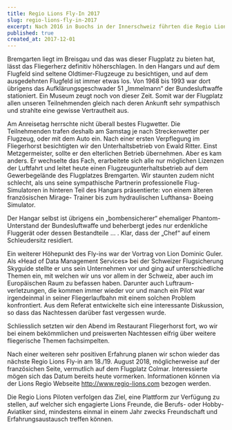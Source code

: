 ```yaml
---
title: Regio Lions Fly-In 2017
slug: regio-lions-fly-in-2017
excerpt: Nach 2016 in Buochs in der Innerschweiz führten die Regio Lions am 19./20. August dieses Jahres ihr zweites Aviatik-Wochenende auf dem Flugplatz Bremgarten im Breisgau durch. Organisiert wurde der Anlass durch Lion Peter Völker aus Kandern zusammen mit Lion PDG Ingo Büren aus Konstanz. Dank diesen Beiden erlebten wir auch dieses Mal wieder ein erfolgreiches Fly-in!
published: true
created_at: 2017-12-01
---
```


Bremgarten liegt im Breisgau und das was dieser Flugplatz zu bieten hat, lässt das Fliegerherz definitiv höherschlagen. In den Hangars und auf dem Flugfeld sind seltene Oldtimer-Flugzeuge zu besichtigen, und auf dem ausgedehnten Flugfeld ist immer etwas los. Von 1968 bis 1993 war dort übrigens das Aufklärungsgeschwader 51 „Immelmann“ der Bundesluftwaffe stationiert. Ein Museum zeugt noch von dieser Zeit. Somit war der Flugplatz allen unseren Teilnehmenden gleich nach deren Ankunft sehr sympathisch und strahlte eine gewisse Vertrautheit aus.

Am Anreisetag herrschte nicht überall bestes Flugwetter. Die Teilnehmenden trafen deshalb am Samstag je nach Streckenwetter per Flugzeug, oder mit dem Auto ein. Nach einer ersten Verpflegung im Fliegerhorst besichtigten wir den Unterhaltsbetrieb von Ewald Ritter. Einst Metzgermeister, sollte er den elterlichen Betrieb übernehmen. Aber es kam anders. Er wechselte das Fach, erarbeitete sich alle nur möglichen Lizenzen der Luftfahrt und leitet heute einen Flugzeugunterhaltsbetrieb auf dem Gewerbegelände des Flugplatzes Bremgarten. Wir staunten zudem nicht schlecht, als uns seine sympathische Partnerin professionelle Flug-Simulatoren in hinteren Teil des Hangars präsentierte: von einem älteren französischen Mirage- Trainer bis zum hydraulischen Lufthansa- Boeing Simulator.

Der Hangar selbst ist übrigens ein „bombensicherer“ ehemaliger Phantom- Unterstand der Bundesluftwaffe und beherbergt jedes nur erdenkliche Fluggerät oder dessen Bestandteile … . Klar, dass der „Chef“ auf einem Schleudersitz residiert.

Ein weiterer Höhepunkt des Fly-ins war der Vortrag von Lion Dominic Guler. Als «Head of Data Management Services» bei der Schweizer Flugsicherung Skyguide stellte er uns sein Unternehmen vor und ging auf unterschiedliche Themen ein, mit welchen wir uns vor allem in der Schweiz, aber auch im Europäischen Raum zu befassen haben. Darunter auch Luftraum-verletzungen, die kommen immer wieder vor und manch ein Pilot war irgendeinmal in seiner Fliegerlaufbahn mit einem solchen Problem konfrontiert. Aus dem Referat entwickelte sich eine interessante Diskussion, so dass das Nachtessen darüber fast vergessen wurde.

Schliesslich setzten wir den Abend im Restaurant Fliegerhorst fort, wo wir bei einem bekömmlichen und preiswerten Nachtessen eifrig über weitere fliegerische Themen fachsimpelten.

Nach einer weiteren sehr positiven Erfahrung planen wir schon wieder das nächste Regio Lions Fly-in am 18./19. August 2018, möglicherweise auf der französichen Seite, vermutlich auf dem Flugplatz Colmar. Interessierte mögen sich das Datum bereits heute vormerken. Informationen können via der Lions Regio Webseite http://www.regio-lions.com bezogen werden.

Die Regio Lions Piloten verfolgen das Ziel, eine Plattform zur Verfügung zu stellen, auf welcher sich engagierte Lions Freunde, die Berufs- oder Hobby-Aviatiker sind, mindestens einmal in einem Jahr zwecks Freundschaft und Erfahrungsaustausch treffen können.

